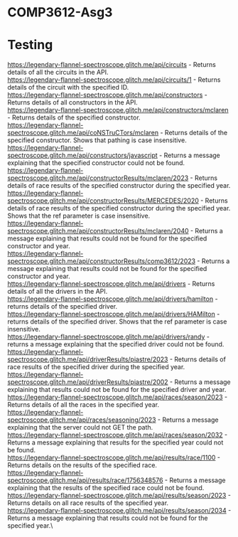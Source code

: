 # COMP3612-Asg3
# Testing
https://legendary-flannel-spectroscope.glitch.me/api/circuits - Returns details of all the circuits in the API.\
https://legendary-flannel-spectroscope.glitch.me/api/circuits/1 - Returns details of the circuit with the specified ID.\
https://legendary-flannel-spectroscope.glitch.me/api/constructors - Returns details of all constructors in the API.\
https://legendary-flannel-spectroscope.glitch.me/api/constructors/mclaren - Returns details of the specified constructor.\
https://legendary-flannel-spectroscope.glitch.me/api/coNSTruCTors/mclaren - Returns details of the specified constructor. Shows that pathing is case insensitive.\
https://legendary-flannel-spectroscope.glitch.me/api/constructors/javascript - Returns a message explaining that the specified constructor could not be found.\
https://legendary-flannel-spectroscope.glitch.me/api/constructorResults/mclaren/2023 - Returns details of race results of the specified constructor during the specified year.\
https://legendary-flannel-spectroscope.glitch.me/api/constructorResults/MERCEDES/2020 - Returns details of race results of the specified constructor during the specified year. Shows that the ref parameter is case insensitive.\
https://legendary-flannel-spectroscope.glitch.me/api/constructorResults/mclaren/2040 - Returns a message explaining that results could not be found for the specified constructor and year.\
https://legendary-flannel-spectroscope.glitch.me/api/constructorResults/comp3612/2023 - Returns a message explaining that results could not be found for the specified constructor and year.\
https://legendary-flannel-spectroscope.glitch.me/api/drivers - Returns details of all the drivers in the API.\
https://legendary-flannel-spectroscope.glitch.me/api/drivers/hamilton - returns details of the specified driver.\
https://legendary-flannel-spectroscope.glitch.me/api/drivers/HAMilton - returns details of the specified driver. Shows that the ref parameter is case insensitive.\
https://legendary-flannel-spectroscope.glitch.me/api/drivers/randy - returns a message explaining that the specified driver could not be found.\
https://legendary-flannel-spectroscope.glitch.me/api/driverResults/piastre/2023 - Returns details of race results of the specified driver during the specified year.\
https://legendary-flannel-spectroscope.glitch.me/api/driverResults/piastre/2002 - Returns a message explaining that results could not be found for the specified driver and year.\
https://legendary-flannel-spectroscope.glitch.me/api/races/season/2023 - Returns details of all the races in the specified year.\
https://legendary-flannel-spectroscope.glitch.me/api/races/seasoning/2023 - Returns a message explaining that the server could not GET the path.\
https://legendary-flannel-spectroscope.glitch.me/api/races/season/2032 - Returns a message explaining that results for the specified year could not be found.\
https://legendary-flannel-spectroscope.glitch.me/api/results/race/1100 - Returns details on the results of the specified race.\
https://legendary-flannel-spectroscope.glitch.me/api/results/race/1756348576 - Returns a message explaining that the results of the specified race could not be found.\
https://legendary-flannel-spectroscope.glitch.me/api/results/season/2023 - Returns details on all race results of the specified year.\
https://legendary-flannel-spectroscope.glitch.me/api/results/season/2034 - Returns a message explaining that results could not be found for the specified year.\

